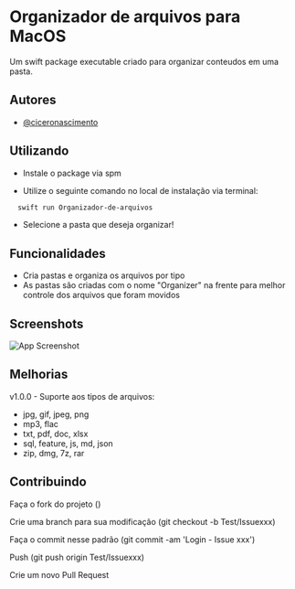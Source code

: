 
# Organizador de arquivos para MacOS

Um swift package executable criado para organizar conteudos em uma pasta. 
## Autores

- [@ciceronascimento](https://www.github.com/ciceronascimento)


## Utilizando

- Instale o package via spm

- Utilize o seguinte comando no local de instalação via terminal:
```bash
  swift run Organizador-de-arquivos
```

- Selecione a pasta que deseja organizar!
## Funcionalidades

- Cria pastas e organiza os arquivos por tipo
- As pastas são criadas com o nome "Organizer" na frente para melhor controle dos arquivos que foram movidos



## Screenshots

![App Screenshot](https://github.com/ciceronascimento/Organizador-de-arquivos/blob/main/Sources/Organizador-de-arquivos/img/Captura%20de%20Tela%202022-03-28%20às%2021.49.21.png)


## Melhorias

v1.0.0 - Suporte aos tipos de arquivos:

- jpg, gif, jpeg, png
- mp3, flac
- txt, pdf, doc, xlsx
- sql, feature, js, md, json
- zip, dmg, 7z, rar
## Contribuindo

Faça o fork do projeto ()

Crie uma branch para sua modificação (git checkout -b Test/Issuexxx)

Faça o commit nesse padrão (git commit -am 'Login - Issue xxx')

Push (git push origin Test/Issuexxx)

Crie um novo Pull Request


